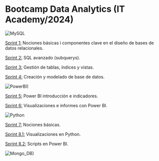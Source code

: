 # **Bootcamp Data Analytics  (IT Academy/2024)**
![MySQL](https://github.com/JaviDoria/Data_Analytics/assets/160622695/9d8643ef-618b-44ea-b762-77b4bd0a2352)

[Sprint 1:](https://github.com/JaviDoria/Data_Analytics/tree/afb16510fb1ecf7e0c81384f7b78c208e7924679/SPRINT1)
Nociones básicas i componentes clave en el diseño de bases de datos relacionales.  

[Sprint 2:](https://github.com/JaviDoria/Data_Analytics/tree/c4bec9bba5376de8832a862317da4362fcd08089/SPRINT2)
SQL avanzado (subquerys).  

[Sprint 3:](https://github.com/JaviDoria/Data_Analytics/tree/81512f39a4f9777146f5ec5a8328ba9968bf2259/SPRINT3)
Gestión de tablas, índices y vistas.  

[Sprint 4:](https://github.com/JaviDoria/Data_Analytics/tree/38a8b790ac7fec83a61d14c635a36641fecd44d6/SPRINT4)
Creación y modelado de base de datos.  

![PowerBI)](https://github.com/JaviDoria/Data_Analytics/assets/160622695/3488d201-f808-4915-a4ab-ceb1c1436bcb)

[Sprint 5:](https://github.com/JaviDoria/Data_Analytics/tree/d5b537f67573c306ffdb8c57ed09b615a5c11432/SPRINT5)
Power BI introducción e indicadores.  

[Sprint 6:](https://github.com/JaviDoria/Data_Analytics/tree/d654bd10ea2d8061a5f9a5463b90ac8d3ff4d6bb/SPRINT6)
Visualizaciones e informes con Power BI.  

![Python](https://github.com/JaviDoria/Data_Analytics/assets/160622695/80eaeac3-cb75-49ad-9f94-07cc94e75ed3)


[Sprint 7:](https://github.com/JaviDoria/Data_Analytics/tree/f0dd66d4111a79b67f700098dd6615bf57413456/SPRINT7)
Nociones básicas.  

[Sprint 8.1:](https://github.com/JaviDoria/Data_Analytics/tree/a42b01d04d652844dad3600e7931eabd98c7d864/SPRINT8.1)
Visualizaciones en Python.  

[Sprint 8.2:](https://github.com/JaviDoria/Data_Analytics/tree/e8c9208e386b6febed393e889349c247974a8381/SPRINT8.2)
Scripts en Power BI.  

![Mongo_DB)](https://github.com/JaviDoria/Data_Analytics/assets/160622695/4bba0b09-4f79-4bbd-a45e-8538939e2af7)
